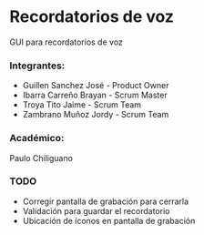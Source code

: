 # Recordatorios de voz
GUI para recordatorios de voz

### Integrantes:
- Guillen Sanchez José - Product Owner
- Ibarra Carreño Brayan - Scrum Master
- Troya Tito Jaime - Scrum Team
- Zambrano Muñoz Jordy - Scrum Team

### Académico:
Paulo Chiliguano

### TODO
- Corregir pantalla de grabación para cerrarla
- Validación para guardar el recordatorio
- Ubicación de íconos en pantalla de grabación
